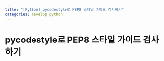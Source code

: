 ```yaml
---
title: "[Python] pycodestyle로 PEP8 스타일 가이드 검사하기"
categories: develop python
---
```




# pycodestyle로 PEP8 스타일 가이드 검사하기

